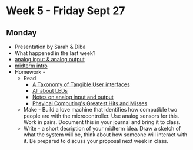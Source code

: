 # Week 5 - Friday Sept 27
## Monday
* Presentation by Sarah & Diba
* What happened in the last week?
* [analog input & analog output](../week5/week5.md)
* [midterm intro](../midterm.md) 
* Homework -
  * Read 
    * [A Taxonomy of Tangible User interfaces](http://courses.ischool.berkeley.edu/i262/f13/readings_pdf/taxonomy.pdf)
    * [All about LEDs](https://learn.sparkfun.com/tutorials/light-emitting-diodes-leds/all)
    * [Notes on analog input and output](../week5/week5.md)
    * [Phsyical Computing's Greatest Hits and Misses](https://www.tigoe.com/blog/category/physicalcomputing/176/)
  * Make - Build a love machine that identifies how compatible two people are with the microcontroller. Use analog sensors for this. Work in pairs. Document this in your journal and bring it to class.
  * Write - a short decription of your midterm idea. Draw a sketch of what the system will be, think about how someone will interact with it. Be prepared to discuss your proposal next week in class. 
